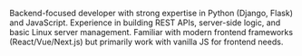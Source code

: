 Backend-focused developer with strong expertise in Python (Django, Flask) and JavaScript. Experience in building REST APIs, server-side logic, and basic Linux server management. Familiar with modern frontend frameworks (React/Vue/Next.js) but primarily work with vanilla JS for frontend needs.
